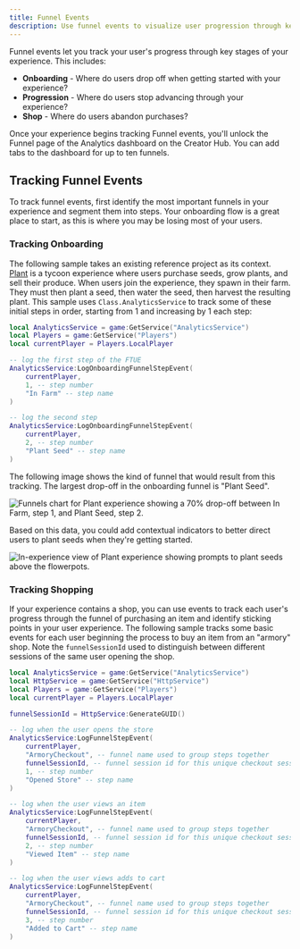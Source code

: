```yaml
---
title: Funnel Events
description: Use funnel events to visualize user progression through key milestones in your experience.
---
```


Funnel events let you track your user's progress through key stages of your experience. This includes:

- **Onboarding** - Where do users drop off when getting started with your experience?
- **Progression** - Where do users stop advancing through your experience?
- **Shop** - Where do users abandon purchases?

Once your experience begins tracking Funnel events, you'll unlock the Funnel page of the Analytics dashboard on the Creator Hub. You can add tabs to the dashboard for up to ten funnels.

## Tracking Funnel Events

To track funnel events, first identify the most important funnels in your experience and segment them into steps. Your onboarding flow is a great place to start, as this is where you may be losing most of your users.

### Tracking Onboarding

The following sample takes an existing reference project as its context. [Plant](../../resources/plant-reference-project.md) is a tycoon experience where users purchase seeds, grow plants, and sell their produce. When users join the experience, they spawn in their farm. They must then plant a seed, then water the seed, then harvest the resulting plant. This sample uses `Class.AnalyticsService` to track some of these initial steps in order, starting from 1 and increasing by 1 each step:

```lua title="Tracking Onboarding Steps in Plant"
local AnalyticsService = game:GetService("AnalyticsService")
local Players = game:GetService("Players")
local currentPlayer = Players.LocalPlayer

-- log the first step of the FTUE
AnalyticsService:LogOnboardingFunnelStepEvent(
    currentPlayer,
    1, -- step number
    "In Farm" -- step name
)

-- log the second step
AnalyticsService:LogOnboardingFunnelStepEvent(
    currentPlayer,
    2, -- step number
    "Plant Seed" -- step name
)
```

The following image shows the kind of funnel that would result from this tracking. The largest drop-off in the onboarding funnel is "Plant Seed".

<img src="../../assets/analytics/event-types/Plant-Game-Funnel.png" alt="Funnels chart for Plant experience showing a 70% drop-off between In Farm, step 1, and Plant Seed, step 2."/>

Based on this data, you could add contextual indicators to better direct users to plant seeds when they're getting started.

<img src="../../assets/analytics/event-types/Plant-Game-Prompts.jpg" alt="In-experience view of Plant experience showing prompts to plant seeds above the flowerpots."/>

### Tracking Shopping

If your experience contains a shop, you can use events to track each user's progress through the funnel of purchasing an item and identify sticking points in your user experience. The following sample tracks some basic events for each user beginning the process to buy an item from an "armory" shop. Note the `funnelSessionId` used to distinguish between different sessions of the same user opening the shop.

```lua title="Tracking Shop Steps"
local AnalyticsService = game:GetService("AnalyticsService")
local HttpService = game:GetService("HttpService")
local Players = game:GetService("Players")
local currentPlayer = Players.LocalPlayer

funnelSessionId = HttpService:GenerateGUID()

-- log when the user opens the store
AnalyticsService:LogFunnelStepEvent(
    currentPlayer,
    "ArmoryCheckout", -- funnel name used to group steps together
    funnelSessionId, -- funnel session id for this unique checkout session
    1, -- step number
    "Opened Store" -- step name
)

-- log when the user views an item
AnalyticsService:LogFunnelStepEvent(
    currentPlayer,
    "ArmoryCheckout", -- funnel name used to group steps together
    funnelSessionId, -- funnel session id for this unique checkout session
    2, -- step number
    "Viewed Item" -- step name
)

-- log when the user views adds to cart
AnalyticsService:LogFunnelStepEvent(
    currentPlayer,
    "ArmoryCheckout", -- funnel name used to group steps together
    funnelSessionId, -- funnel session id for this unique checkout session
    3, -- step number
    "Added to Cart" -- step name
)
```
